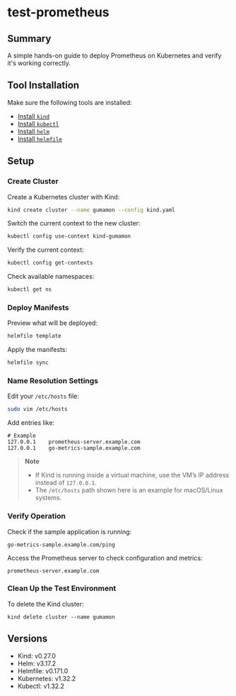 # test-prometheus

## Summary  
A simple hands-on guide to deploy Prometheus on Kubernetes and verify it's working correctly.

## Tool Installation  
Make sure the following tools are installed:

- [Install `kind`](https://kind.sigs.k8s.io/docs/user/quick-start/#installation)  
- [Install `kubectl`](https://kubernetes.io/docs/tasks/tools/install-kubectl/)  
- [Install `helm`](https://helm.sh/docs/intro/install/)  
- [Install `helmfile`](https://github.com/helmfile/helmfile)

## Setup

### Create Cluster  
Create a Kubernetes cluster with Kind:
```bash
kind create cluster --name gumamon --config kind.yaml
```

Switch the current context to the new cluster:
```bash
kubectl config use-context kind-gumamon
```

Verify the current context:
```bash
kubectl config get-contexts
```

Check available namespaces:
```bash
kubectl get ns
```

### Deploy Manifests  
Preview what will be deployed:
```bash
helmfile template
```

Apply the manifests:
```bash
helmfile sync
```

### Name Resolution Settings  
Edit your `/etc/hosts` file:
```bash
sudo vim /etc/hosts
```

Add entries like:
```
# Example
127.0.0.1    prometheus-server.example.com
127.0.0.1    go-metrics-sample.example.com
```

> **Note**  
> - If Kind is running inside a virtual machine, use the VM’s IP address instead of `127.0.0.1`.  
> - The `/etc/hosts` path shown here is an example for macOS/Linux systems.

### Verify Operation  
Check if the sample application is running:  
```
go-metrics-sample.example.com/ping
```

Access the Prometheus server to check configuration and metrics:  
```
prometheus-server.example.com
```

### Clean Up the Test Environment  
To delete the Kind cluster:  
```
kind delete cluster --name gumamon
```

## Versions  
- Kind: v0.27.0  
- Helm: v3.17.2  
- Helmfile: v0.171.0  
- Kubernetes: v1.32.2  
- Kubectl: v1.32.2
